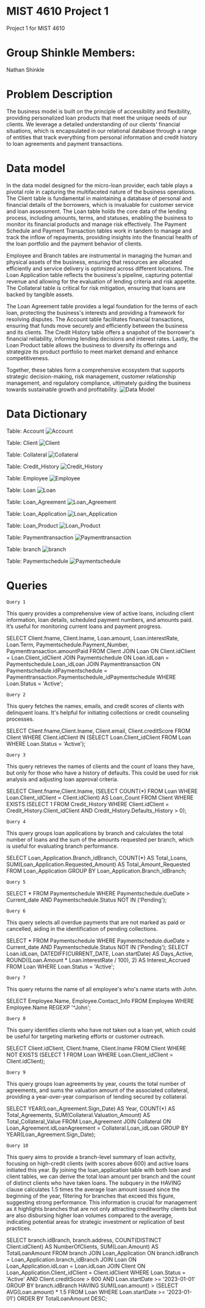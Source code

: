 
# MIST 4610 Project 1
Project 1 for MIST 4610

# Group Shinkle Members:
Nathan Shinkle 

# Problem Description
The business model is built on the principle of accessibility and flexibility, providing personalized loan products that meet the unique needs of our clients. We leverage a detailed understanding of our clients' financial situations, which is encapsulated in our relational database through a range of entities that track everything from personal information and credit history to loan agreements and payment transactions.

# Data model
In the data model designed for the micro-loan provider, each table plays a pivotal role in capturing the multifaceted nature of the business operations. The Client table is fundamental in maintaining a database of personal and financial details of the borrowers, which is invaluable for customer service and loan assessment. The Loan table holds the core data of the lending process, including amounts, terms, and statuses, enabling the business to monitor its financial products and manage risk effectively. The Payment Schedule and Payment Transaction tables work in tandem to manage and track the inflow of repayments, providing insights into the financial health of the loan portfolio and the payment behavior of clients.

Employee and Branch tables are instrumental in managing the human and physical assets of the business, ensuring that resources are allocated efficiently and service delivery is optimized across different locations. The Loan Application table reflects the business's pipeline, capturing potential revenue and allowing for the evaluation of lending criteria and risk appetite. The Collateral table is critical for risk mitigation, ensuring that loans are backed by tangible assets.

The Loan Agreement table provides a legal foundation for the terms of each loan, protecting the business's interests and providing a framework for resolving disputes. The Account table facilitates financial transactions, ensuring that funds move securely and efficiently between the business and its clients. The Credit History table offers a snapshot of the borrower's financial reliability, informing lending decisions and interest rates. Lastly, the Loan Product table allows the business to diversify its offerings and strategize its product portfolio to meet market demand and enhance competitiveness.

Together, these tables form a comprehensive ecosystem that supports strategic decision-making, risk management, customer relationship management, and regulatory compliance, ultimately guiding the business towards sustainable growth and profitability.
![Data Model](https://github.com/nateshinkle/MIST4610Project1/blob/main/DataModel.PNG)

# Data Dictionary
Table: Account 
![Account](https://github.com/nateshinkle/MIST4610Project1/blob/main/Account.PNG)

Table: Client 
![Client](https://github.com/nateshinkle/MIST4610Project1/blob/main/Client.PNG)

Table: Collateral 
![Collateral](https://github.com/nateshinkle/MIST4610Project1/blob/main/Collateral.PNG)

Table: Credit_History 
![Credit_History](https://github.com/nateshinkle/MIST4610Project1/blob/main/Credit_History.PNG)

Table: Employee 
![Employee](https://github.com/nateshinkle/MIST4610Project1/blob/main/Employee.PNG)

Table: Loan 
![Loan](https://github.com/nateshinkle/MIST4610Project1/blob/main/Loan.PNG)

Table: Loan_Agreement 
![Loan_Agreement](https://github.com/nateshinkle/MIST4610Project1/blob/main/Loan_Agreement.PNG)

Table: Loan_Application 
![Loan_Application](https://github.com/nateshinkle/MIST4610Project1/blob/main/Loan_Application.PNG)

Table: Loan_Product 
![Loan_Product](https://github.com/nateshinkle/MIST4610Project1/blob/main/Loan_Product.PNG)

Table: Paymenttransaction 
![Paymenttransaction](https://github.com/nateshinkle/MIST4610Project1/blob/main/Paymenttransaction.PNG)

Table: branch 
![branch](https://github.com/nateshinkle/MIST4610Project1/blob/main/branch.PNG)

Table: Paymentschedule 
![Paymentschedule](https://github.com/nateshinkle/MIST4610Project1/blob/main/paymentschedule.PNG)
# Queries

    Query 1 
This query provides a comprehensive view of active loans, including client information, loan details, scheduled payment numbers, and amounts paid. It’s useful for monitoring current loans and payment progress.

SELECT Client.fname, Client.lname, Loan.amount, Loan.interestRate, Loan.Term, Paymentschedule.Payment_Number, Paymenttransaction.amountPaid
FROM Client
JOIN Loan ON Client.idClient = Loan.Client_idClient
JOIN Paymentschedule ON Loan.idLoan = Paymentschedule.Loan_idLoan
JOIN Paymenttransaction ON Paymentschedule.idPaymentschedule = Paymenttransaction.Paymentschedule_idPaymentschedule
WHERE Loan.Status = 'Active';


    Query 2 
This query fetches the names, emails, and credit scores of clients with delinquent loans. It's helpful for initiating collections or credit counseling processes.

SELECT Client.fname,Client.lname, Client.email, Client.creditScore
FROM Client
WHERE Client.idClient IN (SELECT Loan.Client_idClient FROM Loan WHERE Loan.Status = 'Active');

    Query 3
This query retrieves the names of clients and the count of loans they have, but only for those who have a history of defaults. This could be used for risk analysis and adjusting loan approval criteria.

SELECT Client.fname,Client.lname, (SELECT COUNT(*) FROM Loan WHERE Loan.Client_idClient = Client.idClient) AS Loan_Count
FROM Client
WHERE EXISTS (SELECT 1 FROM Credit_History WHERE Client.idClient = Credit_History.Client_idClient AND Credit_History.Defaults_History > 0);

    Query 4
This query groups loan applications by branch and calculates the total number of loans and the sum of the amounts requested per branch, which is useful for evaluating branch performance.

SELECT Loan_Application.Branch_idBranch, COUNT(*) AS Total_Loans, SUM(Loan_Application.Requested_Amount) AS Total_Amount_Requested
FROM Loan_Application
GROUP BY Loan_Application.Branch_idBranch;

    Query 5

SELECT *
FROM Paymentschedule
WHERE Paymentschedule.dueDate > Current_date AND Paymentschedule.Status NOT IN ('Pending');

    Query 6
This query selects all overdue payments that are not marked as paid or cancelled, aiding in the identification of pending collections.

SELECT *
FROM Paymentschedule
WHERE Paymentschedule.dueDate > Current_date AND Paymentschedule.Status NOT IN ('Pending');
SELECT Loan.idLoan, DATEDIFF(CURRENT_DATE, Loan.startDate) AS Days_Active, ROUND((Loan.Amount * Loan.interestRate / 100), 2) AS Interest_Accrued
FROM Loan
WHERE Loan.Status = 'Active';

    Query 7
This query returns the name of all employee's who's name starts with John.

SELECT Employee.Name, Employee.Contact_Info
FROM Employee
WHERE Employee.Name REGEXP '^John';

    Query 8
This query identifies clients who have not taken out a loan yet, which could be useful for targeting marketing efforts or customer outreach.

SELECT Client.idClient, Client.fname, Client.lname
FROM Client
WHERE NOT EXISTS (SELECT 1 FROM Loan WHERE Loan.Client_idClient = Client.idClient);

    Query 9
This query groups loan agreements by year, counts the total number of agreements, and sums the valuation amount of the associated collateral, providing a year-over-year comparison of lending secured by collateral.

SELECT YEAR(Loan_Agreement.Sign_Date) AS Year, COUNT(*) AS Total_Agreements, SUM(Collateral.Valuation_Amount) AS Total_Collateral_Value
FROM Loan_Agreement
JOIN Collateral ON Loan_Agreement.idLoanAgreement = Collateral.Loan_idLoan
GROUP BY YEAR(Loan_Agreement.Sign_Date);

    Query 10
This query aims to provide a branch-level summary of loan activity, focusing on high-credit clients (with scores above 600) and active loans initiated this year. By joining the loan_application table with both loan and client tables, we can derive the total loan amount per branch and the count of distinct clients who have taken loans. The subquery in the HAVING clause calculates 1.5 times the average loan amount issued since the beginning of the year, filtering for branches that exceed this figure, suggesting strong performance. This information is crucial for management as it highlights branches that are not only attracting creditworthy clients but are also disbursing higher loan volumes compared to the average, indicating potential areas for strategic investment or replication of best practices.

SELECT 
branch.idBranch, 
branch.address, 
COUNT(DISTINCT Client.idClient) AS NumberOfClients,
SUM(Loan.Amount) AS TotalLoanAmount
FROM 
branch
JOIN 
Loan_Application ON branch.idBranch = Loan_Application.branch_idBranch
JOIN 
Loan ON Loan_Application.idLoan = Loan.idLoan
JOIN 
Client ON Loan_Application.Client_idClient = Client.idClient
WHERE 
Loan.Status = 'Active'
AND Client.creditScore > 600
AND Loan.startDate >= '2023-01-01'
GROUP BY 
branch.idBranch
HAVING 
SUM(Loan.amount) > (SELECT AVG(Loan.amount) * 1.5 FROM Loan WHERE Loan.startDate >= '2023-01-01')
ORDER BY 
TotalLoanAmount DESC;






